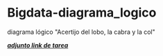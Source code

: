 # Bigdata-diagrama_logico
diagrama lógico "Acertijo del lobo, la cabra y la col"

[***adjunto link de tarea***](https://drive.google.com/open?id=1QnZHSH336BxlSw0oZFzRolGQCI7WV0MNCYt1LUdXQys)
